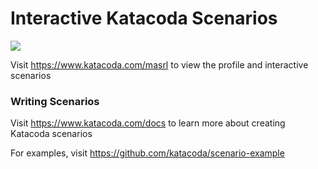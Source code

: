 # Interactive Katacoda Scenarios

[![](http://shields.katacoda.com/katacoda/masrl/count.svg)](https://www.katacoda.com/masrl "Get your profile on Katacoda.com")

Visit https://www.katacoda.com/masrl to view the profile and interactive scenarios

### Writing Scenarios
Visit https://www.katacoda.com/docs to learn more about creating Katacoda scenarios

For examples, visit https://github.com/katacoda/scenario-example
